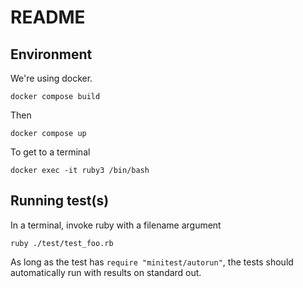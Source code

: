 # README

## Environment

We're using docker.

    docker compose build

Then

    docker compose up

To get to a terminal

    docker exec -it ruby3 /bin/bash

## Running test(s)

In a terminal, invoke ruby with a filename argument

    ruby ./test/test_foo.rb

As long as the test has `require "minitest/autorun"`, the tests should automatically run with results on standard out.
